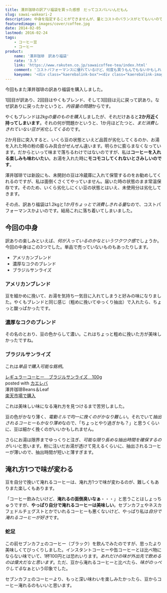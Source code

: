 ```yaml
---
title: 澤井珈琲の訳アリ福袋を買った感想　だってコスパいいんだもん
slug: sawai-wakeari-2
description: 中身を指定することができませんが、量とコストのバランスがとてもいいので、また澤井珈琲の訳あり福袋を購入してみました。中身を指定することはできませんが、コストパフォーマンスに優れており、リーズナブルにコーヒーを味わうことができます。
featuredimage: images/cover/coffee.jpg
date: 2014-02-05
lastmod: 2016-02-24
tags: 
    - コーヒー豆
    - コーヒー
product:
    name: '澤井珈琲　訳あり福袋'
    rate: '3.5'
    link: 'https://www.rakuten.co.jp/sawaicoffee-tea/index.html'
    comment: 'コストパフォーマンスに優れているけど、何度も買うもんでもないかもしれない。'
    kaeyome: '<div class="kaerebalink-box"><div class="kaerebalink-image"><a href="https://hb.afl.rakuten.co.jp/hgc/11b85a2b.54f625b8.11b85a2c.594e2eba/?pc=http%3A%2F%2Fitem.rakuten.co.jp%2Fsawaicoffee-tea%2F1438652%2F" rel="nofollow" target="_blank"><img src="https://thumbnail.image.rakuten.co.jp/@0_mall/sawaicoffee-tea/cabinet/ikou_20091015_001/img10584385423.gif?_ex=128x128" style="border: none;" /></a></div><div class="kaerebalink-info"><div class="kaerebalink-name"><a href="https://hb.afl.rakuten.co.jp/hgc/11b85a2b.54f625b8.11b85a2c.594e2eba/?pc=http%3A%2F%2Fitem.rakuten.co.jp%2Fsawaicoffee-tea%2F1438652%2F" rel="nofollow" target="_blank">【澤井珈琲】|送料無料　大赤字福袋|恥ずかしい訳あり福袋【smtb-t】</a><div class="kaerebalink-powered-date">posted with <a href="https://kaereba.com" rel="nofollow" target="_blank">カエレバ</a></div></div><div class="kaerebalink-detail"> 澤井珈琲Beans＆Leaf     </div><div class="kaerebalink-link1"><div class="shoplinkrakuten"><a href="https://hb.afl.rakuten.co.jp/hgc/0e95387f.f2aef20d.0e953880.25e412bd/?pc=http%3A%2F%2Fsearch.rakuten.co.jp%2Fsearch%2Fmall%2F%25E5%25A4%25A7%25E8%25B5%25A4%25E5%25AD%2597%25E7%25A6%258F%25E8%25A2%258B%2520%25E6%25BE%25A4%25E4%25BA%2595%25E7%258F%2588%25E7%2590%25B2%2F-%2Ff.1-p.1-s.1-sf.0-st.A-v.2%3Fx%3D0%26scid%3Daf_ich_link_urltxt%26m%3Dhttp%3A%2F%2Fm.rakuten.co.jp%2F" rel="nofollow" target="_blank" title="楽天市場" >楽天市場で購入</a></div><div class="shoplinkamazon"><a href="https://www.amazon.co.jp/gp/search?keywords=%91%E5%90%D4%8E%9A%95%9F%91%DC%20%E0V%88%E4%E0%DB%E0%E8&__mk_ja_JP=%83J%83%5E%83J%83i&tag=illusionspace-22" rel="nofollow" target="_blank" title="アマゾン" >Amazonで購入</a></div></div></div><div class="booklink-footer" style="clear: left"></div></div>'
---
```


今回もまた澤井珈琲の訳あり福袋を購入しました。

1回目が訳あり、2回目はやくもブレンド、そして3回目は元に戻って訳あり。なぜ訳ありに戻ったかというと、<em>内容量の問題</em>からです。

やくもブレンドは<em>2kgの量のものを購入</em>しましたが、それだけあると<strong>2か月近く持ってしまいます</strong>。それの何が問題かというと、1か月ほどたつと、<em>まだ消費しきれていない豆が劣化してくる</em>のです。

2か月目に突入すると、いくら豆の状態といえど品質が劣化してくるのか、お湯を入れた時の粉の膨らみ具合がぜんぜん違います。明らかに膨らまなくなっています。だからといって味まで落ちるわけではないのですが、私は<strong>コーヒーを入れる楽しみも味わいたい</strong>。お湯を入れた時に<strong>モコモコしてくれないとさみしいのです</strong>。

澤井珈琲では新設にも、未開封の豆は冷蔵庫に入れて保管するのをお勧めしてくれるのですが、私は面倒くさくてやっていません。届いた時の状態のまま常温保存です。そのため、いくら劣化しにくい豆の状態とはいえ、未使用分は劣化してきます。

その点、訳あり福袋は1.2kgと<em>1か月ちょっとで消費しきれる量</em>なので、コストパフォーマンスかよいのです。結局これに落ち着いてしまいました。

## 今回の中身

訳ありの楽しみといえば、<em>何が入っているのかなというワクワク感</em>でしょうか。今回の中身はこの3つでした。単品で売っていないものもあったりします。

<ul>
<li>アメリカンブレンド</li>
<li>濃厚なコクのブレンド</li>
<li>ブラジルサンライズ</li>
</ul>

### アメリカンブレンド

豆を細かめに挽いて、お湯を気持ち一気目に入れてしまうと好みの味になりました。やくもブレンドと同じ感じ（粗めに挽いてゆっくり抽出）で入れたら、ちょっと酸っぱかったです。

### 濃厚なコクのブレンド

その名のとおり、豆の色からして濃い。これはちょっと粗めに挽いた方が美味しかったですね。

### ブラジルサンライズ

これは<em>単品で購入可能な銘柄</em>。

<div class="kaerebalink-box">
<div class="kaerebalink-image"><a href="https://hb.afl.rakuten.co.jp/hgc/11b85a2b.54f625b8.11b85a2c.594e2eba/?pc=http%3A%2F%2Fitem.rakuten.co.jp%2Fsawaicoffee-tea%2Fbl-bsb-001-y%2F" rel="nofollow" target="_blank"><img alt=""  src="https://thumbnail.image.rakuten.co.jp/@0_mall/sawaicoffee-tea/cabinet/asort_set/20120528burajiru.jpg?_ex=128x128" style="border: none;" /></a></div>
<div class="kaerebalink-info">
<div class="kaerebalink-name"><a href="https://hb.afl.rakuten.co.jp/hgc/11b85a2b.54f625b8.11b85a2c.594e2eba/?pc=http%3A%2F%2Fitem.rakuten.co.jp%2Fsawaicoffee-tea%2Fbl-bsb-001-y%2F" rel="nofollow" target="_blank">レギュラーコーヒー　ブラジルサンライズ　100g</a>
<div class="kaerebalink-powered-date">posted with <a href="https://kaereba.com" rel="nofollow" target="_blank">カエレバ</a></div>
</div>
<div class="kaerebalink-detail"> 澤井珈琲Beans＆Leaf     </div>
<div class="kaerebalink-link1">
<div class="shoplinkrakuten"><a href="https://hb.afl.rakuten.co.jp/hgc/0e95387f.f2aef20d.0e953880.25e412bd/?pc=http%3A%2F%2Fsearch.rakuten.co.jp%2Fsearch%2Fmall%2F%25E6%25BE%25A4%25E4%25BA%2595%25E7%258F%2588%25E7%2590%25B2%25E3%2580%2580%25E3%2583%2596%25E3%2583%25A9%25E3%2582%25B8%25E3%2583%25AB%25E3%2582%25B5%25E3%2583%25B3%25E3%2583%25A9%25E3%2582%25A4%25E3%2582%25BA%2F-%2Ff.1-p.1-s.1-sf.0-st.A-v.2%3Fx%3D0%26scid%3Daf_ich_link_urltxt%26m%3Dhttp%3A%2F%2Fm.rakuten.co.jp%2F" rel="nofollow" target="_blank" title="楽天市場" >楽天市場で購入</a></div>
</div>
</div>
<div class="booklink-footer" style="clear: left"></div>
</div>

これは美味しい味になる淹れ方を見つけるまで苦労しました。

豆の色がかなり薄く、<em>電動ミルで均一に挽くのがかなり難しい</em>。それでいて<em>抽出されるコーヒーもかなり薄め</em>なので、「ちょっとやり過ぎかも？」と思うくらいに、豆は細かく挽くのがいいかもしれません。

さらにお湯は限界までゆっくりと注ぎ、<em>可能な限り長めな抽出時間を確保するのがいい</em>と思います。粉に注いだお湯が透けて見えるくらいに、抽出されるコーヒーが薄いので、抽出時間が短いと薄すぎます。

## 淹れ方1つで味が変わる

豆を自分で挽いて淹れるコーヒーは、淹れ方1つで味が変わるのが、難しくもありまた楽しくもあります。

「コーヒー飲みたいけど、<strong>淹れるの面倒臭いなぁ</strong>・・・」と思うことはしょっちゅうですが、<strong>やっぱり自分で淹れるコーヒーは美味しい</strong>。セブンカフェやネスカフェドルチェグストとかでいれるコーヒーも悪くないけど、やっぱり私は<em>自分で淹れるコーヒーが好き</em>です。

### 蛇足

この前セブンカフェのコーヒー（ブラック）を飲んでみたのですが、思ったより美味しくてびっくりしました。インスタントコーヒーや缶コーヒーとは比べ物にならない味でいて、1杯100円とは恐れいります。<em>あれだけの味が外出先で飲めるのは偉大だなと思います</em>。ただ、豆から淹れるコーヒーと比べたら、<em>味がのっぺりしてる</em>なぁという印象でした。

セブンカフェのコーヒーより、もっと深い味わいを楽しみたかったら、豆からコーヒー淹れるのもいいと思います。
